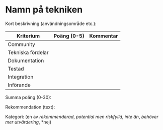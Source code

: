 # Namn på tekniken

Kort beskrivning (användningsområde etc.): 


| **Kriterium** | **Poäng (0-5)** | **Kommentar** |
|---------------|-----------------|---------------|
| Community |||
| Tekniska fördelar |||
| Dokumentation |||
| Testad |||
| Integration |||
| Införande |||

Summa poäng (0-30):

Rekommendation (text):

Kategori: (en av *rekommenderad*, *potential men riskfylld*, *inte än*, *behöver mer utvärdering*, *nej)
